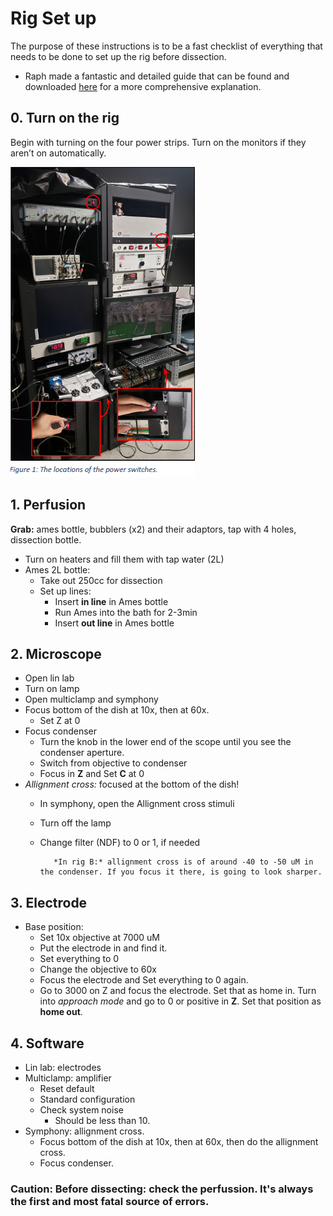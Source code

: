 # Rig Set up
The purpose of these instructions is to be a fast checklist of everything that needs to be done to set up the rig before dissection. 

- Raph made a fantastic and detailed guide that can be found and downloaded [here](images/RigSetUp.pdf) for a more comprehensive explanation. 


## 0. Turn on the rig
Begin with turning on the four power strips. 
Turn on the monitors if they aren’t on automatically.

<img src="../images/buttons.png" alt="Image Alt Text"> 

## 1. Perfusion
**Grab:** ames bottle, bubblers (x2) and their adaptors, tap with 4 holes, dissection bottle. 
- Turn on heaters and fill them with tap water (2L)
- Ames 2L bottle:
    - Take out 250cc for dissection
    - Set up lines:
        - Insert **in line** in Ames bottle
        - Run Ames into the bath for 2-3min
        - Insert **out line** in Ames bottle
## 2. Microscope
- Open lin lab
- Turn on lamp
- Open multiclamp and symphony
- Focus bottom of the dish at 10x, then at 60x. 
    - Set Z at 0 
- Focus condenser
    - Turn the knob in the lower end of the scope until you see the condenser aperture. 
    - Switch from objective to condenser
    - Focus in **Z** and Set **C** at 0 
- *Allignment cross:* focused at the bottom of the dish!
    - In symphony, open the Allignment cross stimuli
    - Turn off the lamp
    - Change filter (NDF) to 0 or 1, if needed
        
             *In rig B:* allignment cross is of around -40 to -50 uM in the condenser. If you focus it there, is going to look sharper. 
## 3. Electrode 
- Base position: 
    - Set 10x objective at 7000 uM
    - Put the electrode in and find it.
    - Set everything to 0
    - Change the objective to 60x
    - Focus the electrode and Set everything to 0 again. 
    - Go to 3000 on Z and focus the electrode. Set that as home in. Turn into *approach mode* and go to 0 or positive in **Z**. Set  that position as **home out**. 


## 4. Software
- Lin lab: electrodes
- Multiclamp: amplifier
    - Reset default
    - Standard configuration
    - Check system noise 
        - Should be less than 10. 
- Symphony: allignment cross.
    - Focus bottom of the dish at 10x, then at 60x, then do the allignment cross. 
    - Focus condenser. 


### Caution: Before dissecting: check the perfussion. It's always the first and most fatal source of errors. 

